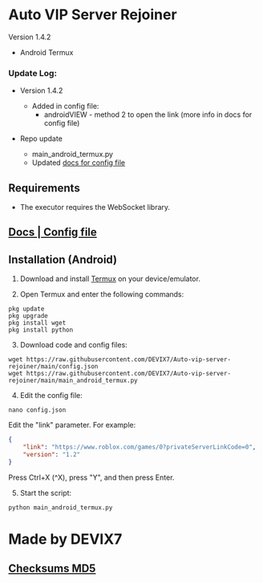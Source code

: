 # Auto VIP Server Rejoiner

Version 1.4.2
- Android Termux

### Update Log:
- Version 1.4.2
    - Added in config file:
        - androidVIEW - method 2 to open the link (more info in docs for config file)

- Repo update
    - main_android_termux.py
    - Updated [docs for config file](https://github.com/DEVIX7/Auto-vip-server-rejoiner/blob/main/config_docs.md)

## Requirements

- The executor requires the WebSocket library.

## [Docs | Config file](https://github.com/DEVIX7/Auto-vip-server-rejoiner/blob/main/config_docs.md)

## Installation (Android)

1. Download and install [Termux](https://f-droid.org/en/packages/com.termux/) on your device/emulator.

2. Open Termux and enter the following commands:
```
pkg update
pkg upgrade
pkg install wget
pkg install python
```
3. Download code and config files:
```
wget https://raw.githubusercontent.com/DEVIX7/Auto-vip-server-rejoiner/main/config.json
wget https://raw.githubusercontent.com/DEVIX7/Auto-vip-server-rejoiner/main/main_android_termux.py
```
4. Edit the config file:
```
nano config.json
```
Edit the "link" parameter. For example:
```json
{
    "link": "https://www.roblox.com/games/0?privateServerLinkCode=0",
    "version": "1.2"
}
```
Press Ctrl+X (^X), press "Y", and then press Enter.

5. Start the script:
```
python main_android_termux.py
```
# Made by DEVIX7
## [Checksums MD5](https://github.com/DEVIX7/Auto-vip-server-rejoiner/blob/main/checksums.md5)
